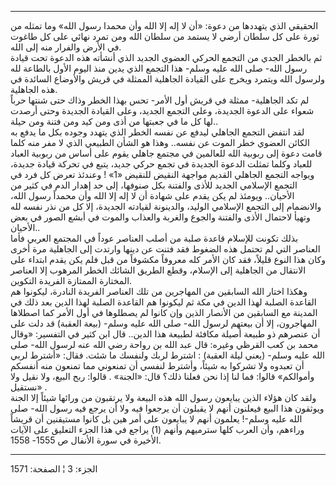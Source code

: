 ------------------------------------------------------------------------

الحقيقي الذي يتهددها من دعوة: «أن لا إله إلا الله وأن محمدا رسول الله»
وما تمثله من ثورة على كل سلطان أرضي لا يستمد من سلطان الله ومن تمرد
نهائي على كل طاغوت في الأرض والفرار منه إلى الله.  
ثم بالخطر الجدي من التجمع الحركي العضوي الجديد الذي أنشأته هذه الدعوة
تحت قيادة رسول الله- صلى الله عليه وسلم- هذا التجمع الذي يدين منذ اليوم
الأول بالطاعة لله ولرسول الله ويتمرد ويخرج على القيادة الجاهلية الممثلة
في قريش والأوضاع السائدة في هذه الجاهلية.  
لم تكد الجاهلية- ممثلة في قريش أول الأمر- تحس بهذا الخطر وذاك حتى شنتها
حرباً شعواء على الدعوة الجديدة، وعلى التجمع الجديد، وعلى القيادة الجديدة
وحتى أرصدت لها كل ما في جعبتها من أذى ومن كيد ومن فتنة ومن حيلة..  
لقد انتفض التجمع الجاهلي ليدفع عن نفسه الخطر الذي يتهدد وجوده بكل ما
يدفع به الكائن العضوي خطر الموت عن نفسه.. وهذا هو الشأن الطبيعي الذي لا
مفر منه كلما قامت دعوة إلى ربوبية الله للعالمين في مجتمع جاهلي يقوم على
أساس من ربوبية العباد للعباد وكلما تمثلت الدعوة الجديدة في تجمع حركي
جديد، يتبع في تحركة قيادة جديدة، ويواجه التجمع الجاهلي القديم مواجهة
النقيض للنقيض «1» ! وعندئذ تعرض كل فرد في التجمع الإسلامي الجديد للأذى
والفتنة بكل صنوفها، إلى حد إهدار الدم في كثير من الأحيان.. ويومئذ لم يكن
يقدم على شهادة أن لا إله إلا الله وأن محمداً رسول الله، والانضمام إلى
التجمع الإسلامي الوليد، والدينونة لقيادته الجديدة، إلا كل من نذر نفسه
لله وتهيأ لاحتمال الأذى والفتنة والجوع والغربة والعذاب والموت في أبشع
الصور في بعض الأحيان..  
بذلك تكونت للإسلام قاعدة صلبة من أصلب العناصر عوداً في المجتمع العربي
فأما العناصر التي لم تحتمل هذه الضغوط فقد فتنت عن دينها وارتدت إلى
الجاهلية مرة أخرى وكان هذا النوع قليلاً، فقد كان الأمر كله معروفاً مكشوفاً
من قبل فلم يكن يقدم ابتداء على الانتقال من الجاهلية إلى الإسلام، وقطع
الطريق الشائك الخطر المرهوب إلا العناصر المختارة الممتازة الفريدة
التكوين.  
وهكذا اختار الله السابقين من المهاجرين من تلك العناصر الفريدة النادرة،
ليكونوا هم القاعدة الصلبة لهذا الدين في مكة ثم ليكونوا هم القاعدة الصلبة
لهذا الدين بعد ذلك في المدينة مع السابقين من الأنصار الذين وإن كانوا لم
يصطلوها في أول الأمر كما اصطلاها المهاجرون، إلا أن بيعتهم لرسول الله-
صلى الله عليه وسلم- (بيعة العقبة) قد دلت على أن عنصرهم ذو طبيعة أصيلة
مكافئة لطبيعة هذا الدين.. قال ابن كثير في التفسير: «وقال محمد بن كعب
القرظي وغيره: قال عبد الله بن رواحة رضي الله عنه لرسول الله- صلى الله
عليه وسلم- (يعني ليلة العقبة) : اشترط لربك ولنفسك ما شئت. فقال: «أشترط
لربي أن تعبدوه ولا تشركوا به شيئاً، وأشترط لنفسي أن تمنعوني مما تمنعون
منه أنفسكم وأموالكم» قالوا: فما لنا إذا نحن فعلنا ذلك؟ قال: «الجنة» .
قالوا: ربح البيع، ولا نقيل ولا نستقيل» .  
ولقد كان هؤلاء الذين يبايعون رسول الله هذه البيعة ولا يرتقبون من ورائها
شيئاً إلا الجنة ويوثقون هذا البيع فيعلنون أنهم لا يقبلون أن يرجعوا فيه
ولا أن يرجع فيه رسول الله- صلى الله عليه وسلم-! يعلمون أنهم لا يبايعون
على أمر هين بل كانوا مستيقنين أن قريشاً وراءهم، وأن العرب كلها سترميهم
وأنهم (1) يراجع في هذا الجزء التعليق على الآيات الأخيرة في سورة الأنفال
ص 1555- 1558.

------------------------------------------------------------------------

الجزء: 3 ¦ الصفحة: 1571
